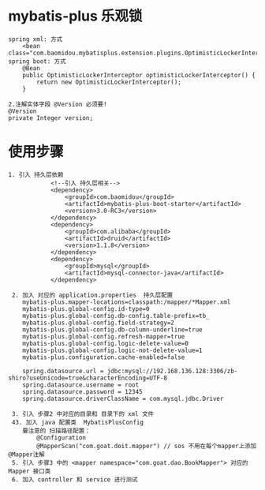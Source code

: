 # mybatis-plus  乐观锁
    spring xml: 方式
        <bean class="com.baomidou.mybatisplus.extension.plugins.OptimisticLockerInterceptor"/>
    spring boot: 方式
        @Bean
        public OptimisticLockerInterceptor optimisticLockerInterceptor() {
            return new OptimisticLockerInterceptor();
        }
        
    2.注解实体字段 @Version 必须要!
    @Version
    private Integer version;
    
    
    
#  使用步骤
    1. 引入 持久层依赖
                <!--引入 持久层相关-->
                <dependency>
                    <groupId>com.baomidou</groupId>
                    <artifactId>mybatis-plus-boot-starter</artifactId>
                    <version>3.0-RC3</version>
                </dependency>
                <dependency>
                    <groupId>com.alibaba</groupId>
                    <artifactId>druid</artifactId>
                    <version>1.1.8</version>
                </dependency>
                <dependency>
                    <groupId>mysql</groupId>
                    <artifactId>mysql-connector-java</artifactId>
                </dependency>
                
     2. 加入 对应的 application.properties  持久层配置
        mybatis-plus.mapper-locations=classpath:/mapper/*Mapper.xml
        mybatis-plus.global-config.id-type=0
        mybatis-plus.global-config.db-config.table-prefix=tb_
        mybatis-plus.global-config.field-strategy=2
        mybatis-plus.global-config.db-column-underline=true
        mybatis-plus.global-config.refresh-mapper=true
        mybatis-plus.global-config.logic-delete-value=0
        mybatis-plus.global-config.logic-not-delete-value=1
        mybatis-plus.configuration.cache-enabled=false
        
        spring.datasource.url = jdbc:mysql://192.168.136.128:3306/zb-shiro?useUnicode=true&characterEncoding=UTF-8
        spring.datasource.username = root
        spring.datasource.password = 12345
        spring.datasource.driverClassName = com.mysql.jdbc.Driver
        
     3. 引入 步骤2 中对应的目录和 目录下的 xml 文件
     43. 加入 java 配置类  MybatisPlusConfig 
        要注意的 扫描路径配置：
            @Configuration
            @MapperScan("com.goat.doit.mapper") // sos 不用在每个mapper上添加@Mapper注解
     5. 引入 步骤3 中的 <mapper namespace="com.goat.dao.BookMapper"> 对应的 Mapper 接口类   
     6. 加入 controller 和 service 进行测试